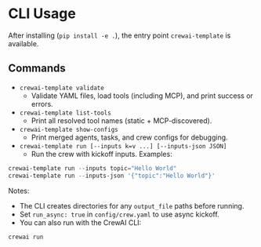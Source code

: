 # CLI Usage

After installing (`pip install -e .`), the entry point `crewai-template` is available.

## Commands

- `crewai-template validate`
  - Validate YAML files, load tools (including MCP), and print success or errors.
- `crewai-template list-tools`
  - Print all resolved tool names (static + MCP-discovered).
- `crewai-template show-configs`
  - Print merged agents, tasks, and crew configs for debugging.
- `crewai-template run [--inputs k=v ...] [--inputs-json JSON]`
  - Run the crew with kickoff inputs. Examples:

```powershell
crewai-template run --inputs topic="Hello World"
crewai-template run --inputs-json '{"topic":"Hello World"}'
```

Notes:

- The CLI creates directories for any `output_file` paths before running.
- Set `run_async: true` in `config/crew.yaml` to use async kickoff.
- You can also run with the CrewAI CLI:

```powershell
crewai run
```
